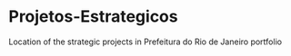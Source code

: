 # Projetos-Estrategicos
Location of the strategic projects in Prefeitura do Rio de Janeiro portfolio
